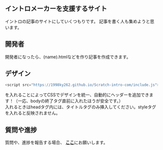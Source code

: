 ## イントロメーカーを支援するサイト
イントロの記事のサイトにしていくつもりです。
記事を書く人も集めようと思います。
## 開発者
開発者になったら、(name).htmlなどを作り記事を作成できます。
## デザイン
~~~JavaScript
<script src="https://1998ky262.github.io/Scratch-intro-com/include.js"></script>
~~~
を入れることによってCSSでデザインを統一、自動的にヘッダーを追加できます！（一応、bodyの終了タグ直前に入れたほうが安全です。）  
入れるときはheadタグ内には、タイトルタグのみ挿入してください。styleタグを入れると反映されません。
## 質問や進捗
質問や、進捗を報告する場合、
<strong><a href="https://github.com/1998ky262/Scratch.intro.com/issues/1">ここ</a></strong>にお願いします。
